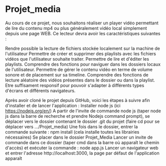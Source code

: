 # Projet_media

Au cours de ce projet, nous souhaitons réaliser un player vidéo permettant de lire du contenu mp4 ou plus généralement vidéo local simplement depuis une page WEB. Ce lecteur devra  avoir les caractéristiques suivantes : 

Rendre possible la lecture de fichiers stockée localement sur la machine de l'utilisateur
Permettre de créer et supprimer des playlists avec les fichiers vidéos que l'utilisateur souhaite traiter. 
Permettre de lire et d'éditer les playlists.
Comprendre des fonctions pour naviguer dans les dossiers locaux de l'utilisateur.
Permettre de gérer le contenu vidéo en terme de volume sonore et de placement sur sa timeline.
Comprendre des fonctions de lecture aléatoire des vidéos présentes dans le dossier ou dans la playlist.
Etre suffisament responsif pour pouvoir s'adapter à différents types d'écrans et différents navigateurs.

Après avoir cloné le projet depuis GitHub, voici les étapes à suivre afin d'installer et de lancer l'application : 
Installer node js (ici https://nodejs.org/en/)
 A partir de l'invite de commande node js (taper node js dans la barre de recherche et prendre Nodejs command prompt), se déplacer vers le dossier contenant le dossier .git du projet (faire cd pour se déplacer vers .../Projet\_media)
 Une fois dans le dossier, entrer la commande suivante : npm install (cela installe toutes les librairies nécessaires)
 Se placer dans le dossier Projet\_Media
 Lancer un invite de commande dans ce dossier (taper cmd dans la barre où apparaît le chemin d'accès) et exécuter la commande : node app.js
 Lancer un navigateur web et entrer l'adresse http://localhost:3000, la page par défaut de l'application apparaît